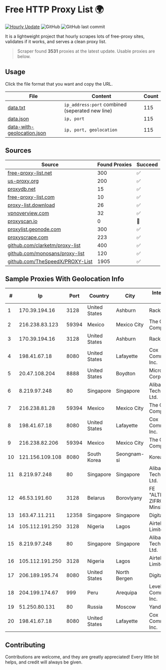 
# Free HTTP Proxy List 🌍

[![Hourly Update](https://github.com/mertguvencli/http-proxy-list/actions/workflows/main.yml/badge.svg?branch=main)](https://github.com/mertguvencli/http-proxy-list/actions/workflows/main.yml)
![GitHub](https://img.shields.io/github/license/mertguvencli/http-proxy-list)
![GitHub last commit](https://img.shields.io/github/last-commit/mertguvencli/http-proxy-list)

It is a lightweight project that hourly scrapes lots of free-proxy sites, validates if it works, and serves a clean proxy list.


> Scraper found **3531** proxies at the latest update. Usable proxies are below.

## Usage

Click the file format that you want and copy the URL.


|File|Content|Count|
|----|-------|-----|
|[data.txt](https://raw.githubusercontent.com/mertguvencli/http-proxy-list/main/proxy-list/data.txt)|`ip_address:port` combined (seperated new line)|115|
|[data.json](https://raw.githubusercontent.com/mertguvencli/http-proxy-list/main/proxy-list/data.json)|`ip, port`|115|
|[data-with-geolocation.json](https://raw.githubusercontent.com/mertguvencli/http-proxy-list/main/proxy-list/data-with-geolocation.json)|`ip, port, geolocation`|115|

## Sources

|Source|Found Proxies|Succeed|
|------|-------------|-------|
|[free-proxy-list.net](https://free-proxy-list.net)|300|✅|
|[us-proxy.org](https://www.us-proxy.org)|200|✅|
|[proxydb.net](http://proxydb.net)|15|✅|
|[free-proxy-list.com](https://free-proxy-list.com/?page=&port=&type%5B%5D=http&type%5B%5D=https&up_time=0&search=Search)|10|✅|
|[proxy-list.download](https://www.proxy-list.download/HTTP)|26|✅|
|[vpnoverview.com](https://vpnoverview.com/privacy/anonymous-browsing/free-proxy-servers)|32|✅|
|[proxyscan.io](https://www.proxyscan.io)|0|🚫|
|[proxylist.geonode.com](https://proxylist.geonode.com/api/proxy-list?limit=300&page=1&sort_by=lastChecked&sort_type=desc&protocols=http,https)|300|✅|
|[proxyscrape.com](https://api.proxyscrape.com/v2/?request=displayproxies&protocol=http&timeout=10000&country=all&ssl=all&anonymity=all)|223|✅|
|[github.com/clarketm/proxy-list](https://raw.githubusercontent.com/clarketm/proxy-list/master/proxy-list-raw.txt)|400|✅|
|[github.com/monosans/proxy-list](https://raw.githubusercontent.com/monosans/proxy-list/main/proxies/http.txt)|120|✅|
|[github.com/TheSpeedX/PROXY-List](https://raw.githubusercontent.com/TheSpeedX/PROXY-List/master/http.txt)|1905|✅|


## Sample Proxies With Geolocation Info

|#|Ip|Port|Country|City|Internet Service Provider|
|-|--|----|-------|----|-------------------------|
|1|170.39.194.16|3128|United States|Ashburn|Rackdog, LLC|
|2|216.238.83.123|59394|Mexico|Mexico City|The Constant Company|
|3|170.39.194.16|3128|United States|Ashburn|Rackdog, LLC|
|4|198.41.67.18|8080|United States|Lafayette|Cox Communications Inc.|
|5|20.47.108.204|8888|United States|Boydton|Microsoft Corporation|
|6|8.219.97.248|80|Singapore|Singapore|Alibaba (US) Technology Co., Ltd.|
|7|216.238.81.28|59394|Mexico|Mexico City|The Constant Company|
|8|198.41.67.18|8080|United States|Lafayette|Cox Communications Inc.|
|9|216.238.82.206|59394|Mexico|Mexico City|The Constant Company|
|10|121.156.109.108|8080|South Korea|Seongnam-si|Korea Telecom|
|11|8.219.97.248|80|Singapore|Singapore|Alibaba (US) Technology Co., Ltd.|
|12|46.53.191.60|3128|Belarus|Borovlyany|FE "ALTERNATIVNAYA ZIFROVAYA SET" Minsk|
|13|163.47.11.211|12358|Singapore|Singapore|DigitalOcean|
|14|105.112.191.250|3128|Nigeria|Lagos|Airtel Networks Limited|
|15|8.219.97.248|80|Singapore|Singapore|Alibaba (US) Technology Co., Ltd.|
|16|105.112.191.250|3128|Nigeria|Lagos|Airtel Networks Limited|
|17|206.189.195.74|8080|United States|North Bergen|DigitalOcean, LLC|
|18|204.199.174.67|999|Peru|Arequipa|Level 3 Communications, Inc.|
|19|51.250.80.131|80|Russia|Moscow|Yandex.Cloud LLC|
|20|198.41.67.18|8080|United States|Lafayette|Cox Communications Inc.|



## Contributing

Contributions are welcome, and they are greatly appreciated! Every
little bit helps, and credit will always be given.

